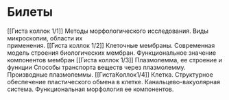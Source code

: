 # Билеты
[[Гиста коллок 1/1]] Методы морфологического исследования. Виды микроскопии, области их  
применения. 
[[Гиста коллок 1/2]] Клеточные мембраны. Современная модель строения биологических мембран. Функциональное значение компонентов мембран
[[Гиста коллок 1/3]] Плазмолемма, ее строение и функции Способы транспорта веществ через плазмолемму. Производные плазмолеммы.
[[ГистаКоллок1/4]] Клетка. Структурное обеспечение пластического обмена в клетке. Канальцево-вакуолярная система. Функциональная морфология ее компонентов.

